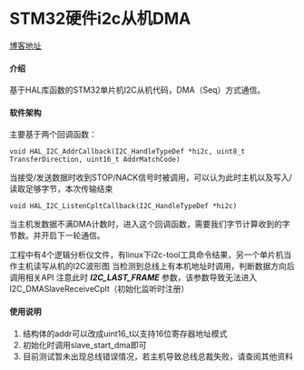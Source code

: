 # STM32硬件i2c从机DMA
[博客地址](https://blog.csdn.net/u012198579/article/details/136258360)
#### 介绍
基于HAL库函数的STM32单片机I2C从机代码，DMA（Seq）方式通信。

#### 软件架构
主要基于两个回调函数：

`void HAL_I2C_AddrCallback(I2C_HandleTypeDef *hi2c, uint8_t TransferDirection, uint16_t AddrMatchCode)`

当接受/发送数据时收到STOP/NACK信号时被调用，可以认为此时主机以及写入/读取足够字节，本次传输结束

`void HAL_I2C_ListenCpltCallback(I2C_HandleTypeDef *hi2c)`

当主机发数据不满DMA计数时，进入这个回调函数，需要我们字节计算收到的字节数。并开启下一轮通信。 


工程中有4个逻辑分析仪文件，有linux下i2c-tool工具命令结果，另一个单片机当作主机读写从机的I2C波形图
当检测到总线上有本机地址时调用，判断数据方向后调用相关API
注意此时 _**I2C_LAST_FRAME**_ 参数，该参数导致无法进入I2C_DMASlaveReceiveCplt（初始化监听时注册）


#### 使用说明

1.  结构体的addr可以改成uint16_t以支持16位寄存器地址模式
2.  初始化时调用slave_start_dma即可
3.  目前测试暂未出现总线错误情况，若主机导致总线总裁失败，请查阅其他资料


